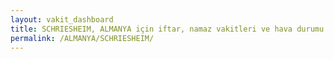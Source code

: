 ```yaml
---
layout: vakit_dashboard
title: SCHRIESHEIM, ALMANYA için iftar, namaz vakitleri ve hava durumu - ilçe/eyalet seç
permalink: /ALMANYA/SCHRIESHEIM/
---
```


<script type="text/javascript">
  var GLOBAL_COUNTRY = 'ALMANYA';
  var GLOBAL_CITY = 'SCHRIESHEIM';
  var GLOBAL_STATE = '';
  var lat = 72;
  var lon = 21;
</script>
